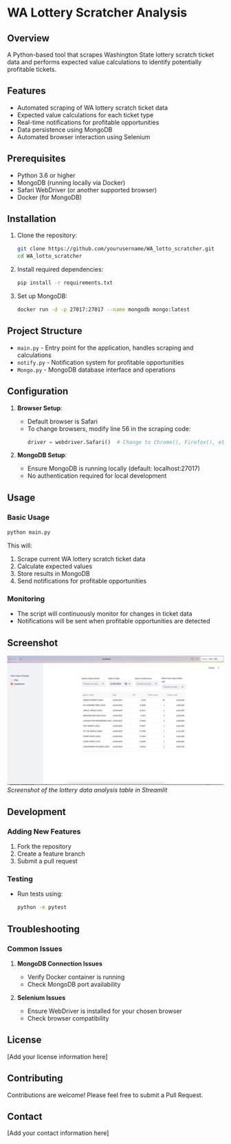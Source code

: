 # WA Lottery Scratcher Analysis

## Overview
A Python-based tool that scrapes Washington State lottery scratch ticket data and performs expected value calculations to identify potentially profitable tickets.

## Features
- Automated scraping of WA lottery scratch ticket data
- Expected value calculations for each ticket type
- Real-time notifications for profitable opportunities
- Data persistence using MongoDB
- Automated browser interaction using Selenium

## Prerequisites
- Python 3.6 or higher
- MongoDB (running locally via Docker)
- Safari WebDriver (or another supported browser)
- Docker (for MongoDB)

## Installation

1. Clone the repository:
   ```bash
   git clone https://github.com/yourusername/WA_lotto_scratcher.git
   cd WA_lotto_scratcher
   ```

2. Install required dependencies:
   ```bash
   pip install -r requirements.txt
   ```

3. Set up MongoDB:
   ```bash
   docker run -d -p 27017:27017 --name mongodb mongo:latest
   ```

## Project Structure
- `main.py` - Entry point for the application, handles scraping and calculations
- `notify.py` - Notification system for profitable opportunities
- `Mongo.py` - MongoDB database interface and operations

## Configuration
1. **Browser Setup**: 
   - Default browser is Safari
   - To change browsers, modify line 56 in the scraping code:
     ```python
     driver = webdriver.Safari()  # Change to Chrome(), Firefox(), etc.
     ```

2. **MongoDB Setup**:
   - Ensure MongoDB is running locally (default: localhost:27017)
   - No authentication required for local development

## Usage

### Basic Usage
```bash
python main.py
```
This will:
1. Scrape current WA lottery scratch ticket data
2. Calculate expected values
3. Store results in MongoDB
4. Send notifications for profitable opportunities

### Monitoring
- The script will continuously monitor for changes in ticket data
- Notifications will be sent when profitable opportunities are detected

## Screenshot
![Streamlit Table Interface](screenshot.png)
*Screenshot of the lottery data analysis table in Streamlit*

## Development

### Adding New Features
1. Fork the repository
2. Create a feature branch
3. Submit a pull request

### Testing
- Run tests using:
  ```bash
  python -m pytest
  ```

## Troubleshooting

### Common Issues
1. **MongoDB Connection Issues**
   - Verify Docker container is running
   - Check MongoDB port availability

2. **Selenium Issues**
   - Ensure WebDriver is installed for your chosen browser
   - Check browser compatibility

## License
[Add your license information here]

## Contributing
Contributions are welcome! Please feel free to submit a Pull Request.

## Contact
[Add your contact information here]
